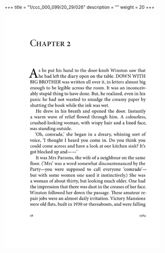 +++
title = "1/ccc_000_099/20_29/026"
description = ""
weight = 20
+++

<img class="center-fit-jpg" src="/jpg_/out_jpg_1984__026.jpg" ></img>

